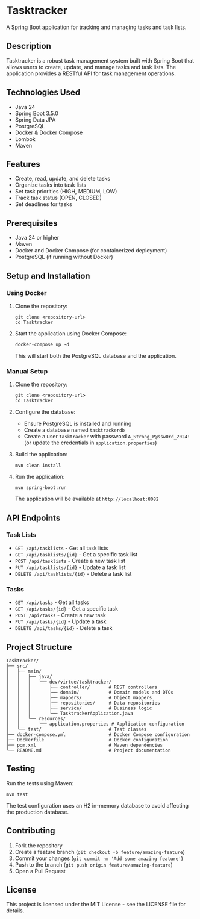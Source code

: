 # Tasktracker

A Spring Boot application for tracking and managing tasks and task lists.

## Description

Tasktracker is a robust task management system built with Spring Boot that allows users to create, update, and manage tasks and task lists. The application provides a RESTful API for task management operations.

## Technologies Used

- Java 24
- Spring Boot 3.5.0
- Spring Data JPA
- PostgreSQL
- Docker & Docker Compose
- Lombok
- Maven

## Features

- Create, read, update, and delete tasks
- Organize tasks into task lists
- Set task priorities (HIGH, MEDIUM, LOW)
- Track task status (OPEN, CLOSED)
- Set deadlines for tasks

## Prerequisites

- Java 24 or higher
- Maven
- Docker and Docker Compose (for containerized deployment)
- PostgreSQL (if running without Docker)

## Setup and Installation

### Using Docker

1. Clone the repository:
   ```
   git clone <repository-url>
   cd Tasktracker
   ```

2. Start the application using Docker Compose:
   ```
   docker-compose up -d
   ```

   This will start both the PostgreSQL database and the application.

### Manual Setup

1. Clone the repository:
   ```
   git clone <repository-url>
   cd Tasktracker
   ```

2. Configure the database:
   - Ensure PostgreSQL is installed and running
   - Create a database named `tasktrackerdb`
   - Create a user `tasktracker` with password `A_Strong_P@ssw0rd_2024!` (or update the credentials in `application.properties`)

3. Build the application:
   ```
   mvn clean install
   ```

4. Run the application:
   ```
   mvn spring-boot:run
   ```

   The application will be available at `http://localhost:8082`

## API Endpoints

### Task Lists

- `GET /api/tasklists` - Get all task lists
- `GET /api/tasklists/{id}` - Get a specific task list
- `POST /api/tasklists` - Create a new task list
- `PUT /api/tasklists/{id}` - Update a task list
- `DELETE /api/tasklists/{id}` - Delete a task list

### Tasks

- `GET /api/tasks` - Get all tasks
- `GET /api/tasks/{id}` - Get a specific task
- `POST /api/tasks` - Create a new task
- `PUT /api/tasks/{id}` - Update a task
- `DELETE /api/tasks/{id}` - Delete a task

## Project Structure

```
Tasktracker/
├── src/
│   ├── main/
│   │   ├── java/
│   │   │   └── dev/virtue/tasktracker/
│   │   │       ├── controller/       # REST controllers
│   │   │       ├── domain/           # Domain models and DTOs
│   │   │       ├── mappers/          # Object mappers
│   │   │       ├── repositories/     # Data repositories
│   │   │       ├── service/          # Business logic
│   │   │       └── TasktrackerApplication.java
│   │   └── resources/
│   │       └── application.properties # Application configuration
│   └── test/                         # Test classes
├── docker-compose.yml                # Docker Compose configuration
├── Dockerfile                        # Docker configuration
├── pom.xml                           # Maven dependencies
└── README.md                         # Project documentation
```

## Testing

Run the tests using Maven:

```
mvn test
```

The test configuration uses an H2 in-memory database to avoid affecting the production database.

## Contributing

1. Fork the repository
2. Create a feature branch (`git checkout -b feature/amazing-feature`)
3. Commit your changes (`git commit -m 'Add some amazing feature'`)
4. Push to the branch (`git push origin feature/amazing-feature`)
5. Open a Pull Request

## License

This project is licensed under the MIT License - see the LICENSE file for details.